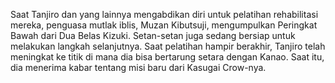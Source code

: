 Saat Tanjiro dan yang lainnya mengabdikan diri untuk pelatihan rehabilitasi mereka, penguasa mutlak iblis, Muzan Kibutsuji, mengumpulkan Peringkat Bawah dari Dua Belas Kizuki. Setan-setan juga sedang bersiap untuk melakukan langkah selanjutnya. Saat pelatihan hampir berakhir, Tanjiro telah meningkat ke titik di mana dia bisa bertarung setara dengan Kanao. Saat itu, dia menerima kabar tentang misi baru dari Kasugai Crow-nya.
